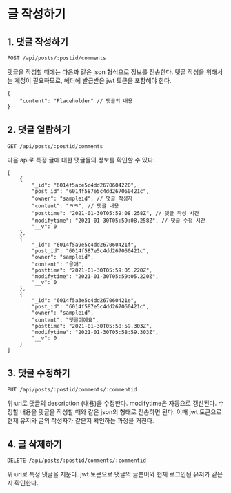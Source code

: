 글 작성하기
=========

## 1. 댓글 작성하기

`POST /api/posts/:postid/comments`

댓글을 작성할 때에는 다음과 같은 json 형식으로 정보를 전송한다.
댓글 작성을 위해서는 계정이 필요하므로, 헤더에 발급받은 jwt 토큰을 포함해야 한다.

```
{
    "content": "Placeholder" // 댓글의 내용
}
```

## 2. 댓글 열람하기

`GET /api/posts/:postid/comments`

다음 api로 특정 글에 대한 댓글들의 정보를 확인할 수 있다.

```
[
    {
        "_id": "6014f5ace5c4dd2670604220",
        "post_id": "6014f587e5c4dd267060421c",
        "owner": "sampleid", // 댓글 작성자
        "content": "ㅋㅋ", // 댓글 내용
        "posttime": "2021-01-30T05:59:08.258Z", // 댓글 작성 시간
        "modifytime": "2021-01-30T05:59:08.258Z", // 댓글 수정 시간
        "__v": 0
    },
    {
        "_id": "6014f5a9e5c4dd267060421f",
        "post_id": "6014f587e5c4dd267060421c",
        "owner": "sampleid",
        "content": "응애",
        "posttime": "2021-01-30T05:59:05.220Z",
        "modifytime": "2021-01-30T05:59:05.220Z",
        "__v": 0
    },
    {
        "_id": "6014f5a3e5c4dd267060421e",
        "post_id": "6014f587e5c4dd267060421c",
        "owner": "sampleid",
        "content": "댓글이에요",
        "posttime": "2021-01-30T05:58:59.303Z",
        "modifytime": "2021-01-30T05:58:59.303Z",
        "__v": 0
    }
]
```

## 3. 댓글 수정하기

`PUT /api/posts/:postid/comments/:commentid`

위 uri로 댓글의 description (내용)을 수정한다. modifytime은 자동으로 갱신된다.
수정할 내용을 댓글을 작성할 때와 같은 json의 형태로 전송하면 된다.
이때 jwt 토큰으로 현재 유저와 글의 작성자가 같은지 확인하는 과정을 거친다.

## 4. 글 삭제하기 

`DELETE /api/posts/:postid/comments/:commentid`

위 uri로 특정 댓글을 지운다.
jwt 토큰으로 댓글의 글쓴이와 현재 로그인된 유저가 같은지 확인한다.
